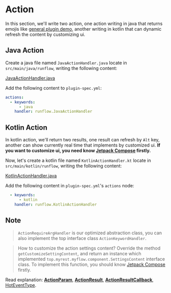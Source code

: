 # Action

In this section, we'll write two action, one action writing in java that returns emojis like [general plugin demo](general-plugin-guide/action.md#action), another writing in kotlin that can dynamic refresh the content by customizing ui.

## Java Action

Create a java file named `JavaActionHandler.java` locate in `src/main/java/runflow`, writing the following content:

[JavaActionHandler.java](java-demo-plugin/src/main/java/runflow/JavaActionHandler.java ':include :type=code')

Add the following content to `plugin-spec.yml`:

```yaml
actions:
  - keywords:
      - java
    handler: runflow.JavaActionHandler
```

## Kotlin Action

In kotlin action, we'll return two results, one result can refresh by `Alt` key, another can show currently real time that implements by customized ui. **If you want to customize ui, you need know [Jetpack Compose](https://developer.android.com/jetpack/compose/documentation) firstly.**

Now, let's create a kotlin file named `KotlinActionHandler.kt` locate in `src/main/kotlin/runflow`, writing the following content:

[KotlinActionHandler.java](java-demo-plugin/src/main/kotlin/runflow/KotlinActionHandler.kt ':include :type=code')

Add the following content in `plugin-spec.yml`'s `actions` node:

```yaml
  - keywords:
      - kotlin
    handler: runflow.KotlinActionHandler
```

## Note

> `ActionRequireArgHandler` is our optimized abstraction class, you can also implement the top interface class `ActionKeywordHandler`.

> How to customize the action settings content? Override the method `getCustomizeSettingContent`, and return an instance which implemented `top.myrest.myflow.component.SettingsContent` interface class. To implement this function, you should know [Jetpack Compose](https://developer.android.com/jetpack/compose/documentation) firstly.

Read explanation: [**ActionParam**](appendix/action_param.md#action-param), [**ActionResult**](appendix/action_result.md#action-result-fields-explanation), [**ActionResultCallback**](appendix/action_result_callback.md#action-result-callback-fields-explanation), [HotEventType](appendix/hot_event_type.md#hot-event-type).
